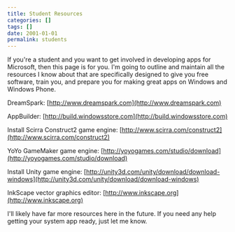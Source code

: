 ```yaml
---
title: Student Resources
categories: []
tags: []
date: 2001-01-01
permalink: students
---
```


If you're a student and you want to get involved in developing apps for Microsoft, then this page is for you. I'm going to outline and maintain all the resources I know about that are specifically designed to give you free software, train you, and prepare you for making great apps on Windows and Windows Phone.
<!-- more -->

<div class="resources">

DreamSpark: [http://www.dreamspark.com](http://www.dreamspark.com)

AppBuilder: [http://build.windowsstore.com](http://build.windowsstore.com)

Install Scirra Construct2 game engine: [http://www.scirra.com/construct2](http://www.scirra.com/construct2)

YoYo GameMaker game engine: [http://yoyogames.com/studio/download](http://yoyogames.com/studio/download)

Install Unity game engine: [http://unity3d.com/unity/download/download-windows](http://unity3d.com/unity/download/download-windows)

InkScape vector graphics editor: [http://www.inkscape.org](http://www.inkscape.org)

I'll likely have far more resources here in the future. If you need any help getting your system app ready, just let me know.

</div>